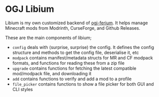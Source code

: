 # OGJ Libium
Libium is my own customized backend of [ogj-ferium](https://github.com/OgGhostJelly/ferium). It helps manage Minecraft mods from Modrinth, CurseForge, and Github Releases.

These are the main components of libium;

- `config` deals with (surprise, surprise) the config. It defines the config structure and methods to get the config file, deserialise it, etc
- `modpack` contains manifest/metadata structs for MR and CF modpack formats, and functions for reading these from a zip file
- `upgrade` contains functions for fetching the latest compatible mod/modpack file, and downloading it
- `add` contains functions to verify and add a mod to a profile
- `file_picker` contains functions to show a file picker for both GUI and CLI styles
